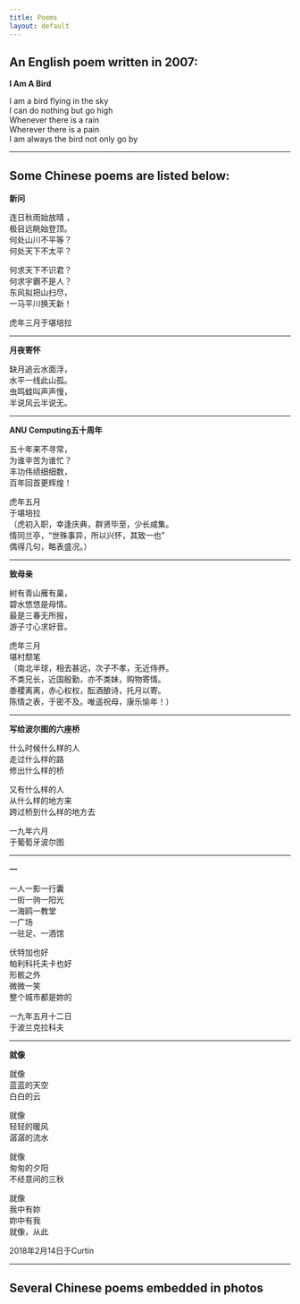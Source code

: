 ```yaml
---
title: Poems
layout: default
---
```


## An English poem written in 2007:

    
**I Am A Bird**

    
I am a bird flying in the sky  
I can do nothing but go high  
Whenever there is a rain  
Wherever there is a pain  
I am always the bird not only go by  


* * * 

## Some Chinese poems are listed below: 

**新问**

连日秋雨始放晴 ，  
极目远眺始登顶。  
何处山川不平等？  
何处天下不太平？  

何求天下不识君？  
何求宇霸不是人？  
东风拟把山扫尽，  
一马平川换天新！  


虎年三月于堪培拉

* * * 

**月夜寄怀**

缺月追云水面浮，  
水平一线此山孤。  
虫鸣蛙叫声声慢，  
半说风云半说无。  

***

**ANU Computing五十周年**

五十年来不寻常，  
为谁辛苦为谁忙？  
丰功伟绩细细数，  
百年回首更辉煌！

虎年五月  
于堪培拉  
（虎初入职，幸逢庆典，群贤毕至，少长咸集。   
情同兰亭，“世殊事异，所以兴怀，其致一也”  
偶得几句，略表盛况。）

***

**致母亲**

树有青山雁有巢，  
碧水悠悠是母情。  
最是三春无所报，  
游子寸心求好音。  

虎年三月  
堪村颓笔   
（南北半球，相去甚远，次子不孝，无近侍养。  
不类兄长，近国殷勤，亦不类妹，购物寄情。  
黍稷离离，赤心权权，酝酒酿诗，托月以寄。  
陈情之表，于密不及。唯遥祝母，康乐愉年！）

***
**写给波尔图的六座桥**

什么时候什么样的人  
走过什么样的路  
修出什么样的桥  

又有什么样的人  
从什么样的地方来  
跨过桥到什么样的地方去  

一九年六月  
于葡萄牙波尔图

***

**一**

一人一影一行囊  
一街一驹一阳光  
一海鸥一教堂  
一广场  
一驻足、一酒馆  

伏特加也好  
帕利科托夫卡也好  
形骸之外  
微微一笑  
整个城市都是妳的  

一九年五月十二日  
于波兰克拉科夫  

***

**就像**

就像  
蓝蓝的天空  
白白的云  

就像  
轻轻的暖风  
潺潺的流水  

就像  
匆匆的夕阳  
不经意间的三秋  

就像  
我中有妳  
妳中有我  
就像，从此  

2018年2月14日于Curtin





***

## Several Chinese poems embedded in photos

<div class="card" style="width: 50rem;"> 
<img src="figs/p1.jpg" alt="" class="img-responsive"> 
<img src="figs/p2.jpg" alt="" class="img-responsive"> 
<img src="figs/p3.jpg" alt="" class="img-responsive"> 
</div>
